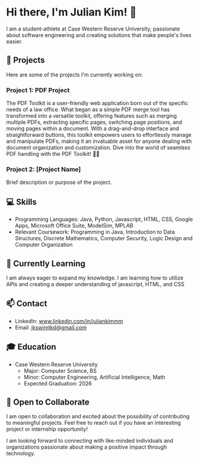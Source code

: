 # Hi there, I'm Julian Kim! 👋

I am a student-athlete at Case Western Reserve University, passionate about software engineering and creating solutions that make people's lives easier.

## 🚀 Projects

Here are some of the projects I'm currently working on:

### Project 1: PDF Project 

The PDF Toolkit is a user-friendly web application born out of the specific needs of a law office. What began as a simple PDF merge tool has transformed into a versatile toolkit, offering features such as merging multiple PDFs, extracting specific pages, switching page positions, and moving pages within a document. With a drag-and-drop interface and straightforward buttons, this toolkit empowers users to effortlessly manage and manipulate PDFs, making it an invaluable asset for anyone dealing with document organization and customization. Dive into the world of seamless PDF handling with the PDF Toolkit! 📄✨

### Project 2: [Project Name]

Brief description or purpose of the project.

## 💻 Skills

- Programming Languages: Java, Python, Javascript, HTML, CSS, Google Apps, Microsoft Office Suite, ModelSim, MPLAB
- Relevant Coursework: Programming in Java, Introduction to Data Structures, Discrete Mathematics, Computer Security, Logic Design and Computer Organization

## 🌱 Currently Learning

I am always eager to expand my knowledge. I am learning how to utilize APIs and creating a deeper understanding of javascript, HTML, and CSS

## 📫 Contact

- LinkedIn: www.linkedin.com/in/juliankimmm
- Email: jkswimtkd@gmail.com

## 🎓 Education

- Case Western Reserve University
  - Major: Computer Science, BS
  - Minor: Computer Engineering, Artificial Intelligence, Math 
  - Expected Graduation: 2026


## 🤝 Open to Collaborate

I am open to collaboration and excited about the possibility of contributing to meaningful projects. Feel free to reach out if you have an interesting project or internship opportunity!

I am looking forward to connecting with like-minded individuals and organizations passionate about making a positive impact through technology.
